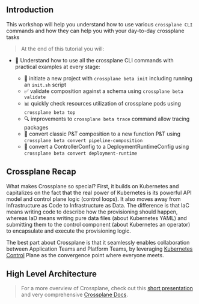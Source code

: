## Introduction

<!-- TODO:(piotr1215) add back link to blog when ready -->

This workshop will help you understand how to use various `crossplane CLI`
commands and how they can help you with your day-to-day crossplane tasks

> At the end of this tutorial you will:

- 🦉 Understand how to use all the crossplane CLI commands with practical
  examples at every stage:

  - 🚀 initiate a new project with `crossplane beta init` including running an
    `init.sh` script
  - ✅ validate composition against a schema using `crossplane beta validate`
  - 📊 quickly check resources utilization of crossplane pods using `crossplane beta top`
  - 🔍 improvements to `crossplane beta trace` command allow tracing packages
  - 🔄 convert classic P&T composition to a new function P&T using `crossplane beta convert pipeline-composition`
  - 🔀 convert a ControllerConfig to a DeploymentRuntimeConfig using `crossplane beta convert deployment-runtime`

## Crossplane Recap

What makes Crossplane so special? First, it builds on Kubernetes and capitalizes
on the fact that the real power of Kubernetes is its powerful API model and
control plane logic (control loops). It also moves away from Infrastructure as
Code to Infrastructure as Data. The difference is that IaC means writing code to
describe how the provisioning should happen, whereas IaD means writing pure data
files (about Kubernetes YAML) and submitting them to the control
component (about Kubernetes an operator) to encapsulate and execute the
provisioning logic.

The best part about Crossplane is that it seamlessly enables collaboration
between Application Teams and Platform Teams, by leveraging
[Kubernetes Control](https://containerjournal.com/kubeconcnc/kubernetes-true-superpower-is-its-control-plane/)
Plane as the convergence point where everyone meets.

## High Level Architecture

> For a more overview of Crossplane, check out this
> [short presentation](https://slides.com/decoder/crossplane) and very
> comprehensive [Crossplane Docs](https://crossplane.io/docs/).
